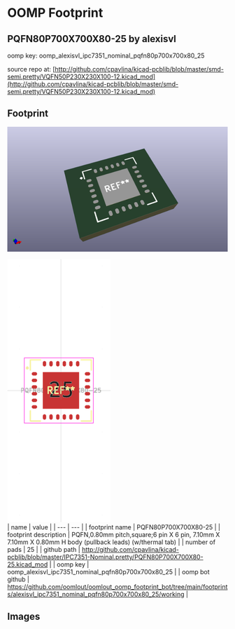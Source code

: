 # OOMP Footprint  
## PQFN80P700X700X80-25  by alexisvl  
  
oomp key: oomp_alexisvl_ipc7351_nominal_pqfn80p700x700x80_25  
  
source repo at: [http://github.com/cpavlina/kicad-pcblib/blob/master/smd-semi.pretty/VQFN50P230X230X100-12.kicad_mod](http://github.com/cpavlina/kicad-pcblib/blob/master/smd-semi.pretty/VQFN50P230X230X100-12.kicad_mod)  
## Footprint  
  
[![working_kicad_pcb_3d.png](working_kicad_pcb_3d_600.png)](working_kicad_pcb_3d.png)  
  
[![working.png](working_600.png)](working.png)  
| name | value | 
| --- | --- | 
| footprint name | PQFN80P700X700X80-25 | 
| footprint description | PQFN,0.80mm pitch,square;6 pin X 6 pin, 7.10mm X 7.10mm X 0.80mm H body (pullback leads) (w/thermal tab) | 
| number of pads | 25 | 
| github path | http://github.com/cpavlina/kicad-pcblib/blob/master/IPC7351-Nominal.pretty/PQFN80P700X700X80-25.kicad_mod | 
| oomp key | oomp_alexisvl_ipc7351_nominal_pqfn80p700x700x80_25 | 
| oomp bot github | https://github.com/oomlout/oomlout_oomp_footprint_bot/tree/main/footprints/alexisvl_ipc7351_nominal_pqfn80p700x700x80_25/working | 
## Images  
